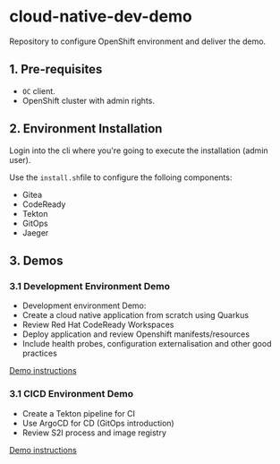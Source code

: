 # cloud-native-dev-demo
Repository to configure OpenShift environment and deliver the demo.

## 1. Pre-requisites

- `OC` client.
- OpenShift cluster with admin rights.

## 2. Environment Installation

Login into the cli where you're going to execute the installation (admin user).

Use the `install.sh`file to configure the folloing components:

- Gitea
- CodeReady
- Tekton
- GitOps
- Jaeger

## 3. Demos

### 3.1 Development Environment Demo

- Development environment Demo:
- Create a cloud native application from scratch using Quarkus
- Review Red Hat CodeReady Workspaces
- Deploy application and review Openshift manifests/resources
- Include health probes, configuration externalisation and other good practices

[Demo instructions](demos/1.develop_environment.md)

### 3.1 CICD Environment Demo

- Create a Tekton pipeline for CI
- Use ArgoCD for CD (GitOps introduction)
- Review S2I process and image registry

[Demo instructions](demos/2.cicd_environment.md)

